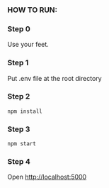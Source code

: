 ### HOW TO RUN:

### Step 0

Use your feet.

### Step 1
Put .env file at the root directory

### Step 2

    npm install

### Step 3

    npm start

### Step 4
Open [http://localhost:5000](http://localhost:5000)